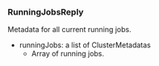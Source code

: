 ### RunningJobsReply
Metadata for all current running jobs.

- runningJobs: a list of ClusterMetadatas
  - Array of running jobs.
